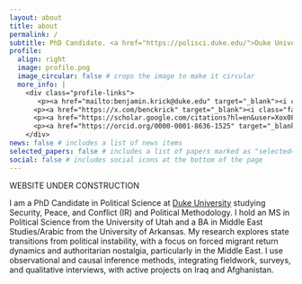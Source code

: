 ```yaml
---
layout: about
title: about
permalink: /
subtitle: PhD Candidate. <a href="https://polisci.duke.edu/">Duke University</a>.
profile:
  align: right
  image: profile.png
  image_circular: false # crops the image to make it circular
  more_info: |
    <div class="profile-links">
       <p><a href="mailto:benjamin.krick@duke.edu" target="_blank"><i class="fas fa-envelope"> benjamin.krick@duke.edu</a></p>
      <p><a href="https://x.com/benckrick" target="_blank"><i class="fab fa-x-twitter"></i> X</a></p>
      <p><a href="https://scholar.google.com/citations?hl=en&user=Xox0FTkAAAAJ" target="_blank"><i class="ai ai-google-scholar-square"></i> Google Scholar</a></p>
      <p><a href="https://orcid.org/0000-0001-8636-1525" target="_blank"><i class="ai ai-orcid"></i> ORCID</a></p>
    </div>
news: false # includes a list of news items
selected_papers: false # includes a list of papers marked as "selected={true}"
social: false # includes social icons at the bottom of the page
---
```

WEBSITE UNDER CONSTRUCTION 

I am a PhD Candidate in Political Science at [Duke University](https://polisci.duke.edu/) studying Security, Peace, and Conflict (IR) and Political Methodology. I hold an MS in Political Science from the University of Utah and a BA in Middle East Studies/Arabic from the University of Arkansas. My research explores state transitions from political instability, with a focus on forced migrant return dynamics and authoritarian nostalgia, particularly in the Middle East. I use observational and causal inference methods, integrating fieldwork, surveys, and qualitative interviews, with active projects on Iraq and Afghanistan.

